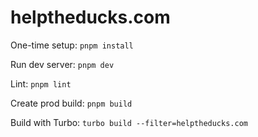 # helptheducks.com

One-time setup: `pnpm install`

Run dev server: `pnpm dev`

Lint: `pnpm lint`

Create prod build: `pnpm build`

Build with Turbo: `turbo build --filter=helptheducks.com`
